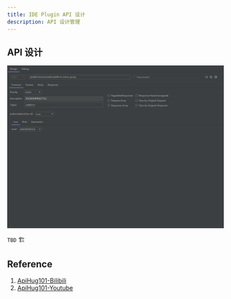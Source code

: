 ```yaml
---
title: IDE Plugin API 设计
description: API 设计管理
---
```


## API 设计

![Api Design](../public/image/idea/005_resource_01_design.png)

`TBD` 🏗️

## Reference

1. [ApiHug101-Bilibili](https://www.bilibili.com/video/BV1KK421k7J8/)
2. [ApiHug101-Youtube](https://youtube.com/@ApiHug?si=C1yw0poHA01zbmyj)